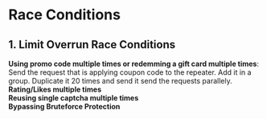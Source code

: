 # Race Conditions
## 1. Limit Overrun Race Conditions
**Using promo code multiple times or redemming a gift card multiple times**: Send the request that is applying coupon code to the repeater. Add it in a group. Duplicate it 20 times and send it send the requests parallely.<br>
**Rating/Likes multiple times**<br>
**Reusing single captcha multiple times**<br>
**Bypassing Bruteforce Protection**

